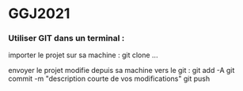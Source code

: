 # GGJ2021

### Utiliser GIT dans un terminal :

importer le projet sur sa machine :
git clone ...

envoyer le projet modifie depuis sa machine vers le git :
git add -A
git commit -m "description courte de vos modifications"
git push
